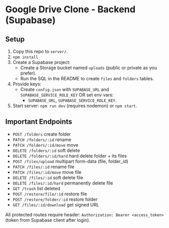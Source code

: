 # Google Drive Clone - Backend (Supabase)

## Setup

1. Copy this repo to `server/`.
2. `npm install`
3. Create a Supabase project:
   - Create a Storage bucket named `uploads` (public or private as you prefer).
   - Run the SQL in the README to create `files` and `folders` tables.
4. Provide keys:
   - Create `config.json` with `SUPABASE_URL` and `SUPABASE_SERVICE_ROLE_KEY` OR set env vars:
     - `SUPABASE_URL`, `SUPABASE_SERVICE_ROLE_KEY`.
5. Start server: `npm run dev` (requires nodemon) or `npm start`.

## Important Endpoints
- `POST /folders` create folder
- `PATCH /folders/:id` rename
- `PATCH /folders/:id/move` move
- `DELETE /folders/:id` soft delete
- `DELETE /folders/:id/hard` hard delete folder + its files
- `POST /files/upload` multipart form-data (file, folder_id)
- `PATCH /files/:id` rename file
- `PATCH /files/:id/move` move file
- `DELETE /files/:id` soft delete file
- `DELETE /files/:id/hard` permanently delete file
- `GET /trash` list deleted
- `POST /restore/file/:id` restore file
- `POST /restore/folder/:id` restore folder
- `GET /files/:id/download` get signed URL

All protected routes require header: `Authorization: Bearer <access_token>` (token from Supabase client after login).

